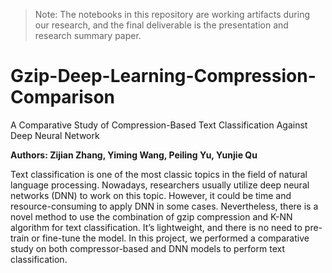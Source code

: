 > Note: The notebooks in this repository are working artifacts during our research, and the final deliverable is the presentation and research summary paper.

# Gzip-Deep-Learning-Compression-Comparison

A Comparative Study of Compression-Based Text Classification Against Deep Neural Network

**Authors: Zijian Zhang, Yiming Wang, Peiling Yu, Yunjie Qu**

Text classification is one of the most classic topics in the field of natural language processing. Nowadays, researchers usually utilize deep neural networks (DNN) to work on this topic. However, it could be time and resource-consuming to apply DNN in some cases. Nevertheless, there is a novel method to use the combination of gzip compression and K-NN algorithm for text classification. It’s lightweight, and there is no need to pre-train or fine-tune the model. In this project, we performed a comparative study on both compressor-based and DNN models to perform text classification.
